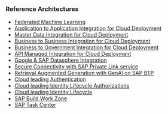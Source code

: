 ### Reference Architectures ###


<!-- dc-ref-arch-list-start -->
* [Federated Machine Learning](../data-analytics/predictive-analytics/fedml.md)
* [Application to Application Integration for Cloud Deployment](../integration/application-to-application-integration/Application_To_Application_Integration.md)
* [Master Data Integration for Cloud Deployment](../integration/master-data-integration/master_data_integration.md)
* [Business to Business Integration for Cloud Deployment](../integration/business-to-business-integration/business_to_business_integration.md)
* [Business to Government Integration for Cloud Deployment](../integration/business-to-government-integration/business_to_government_integration.md)
* [API Managed Integration for Cloud Deployment](../integration/api-managed-integration/api_managed_integration.md)
* [Google & SAP Datasphere Integration](../hyperscalers/google-datasphere/google_datasphere.md)
* [Secure Connectivity with SAP Private Link service](../hyperscalers/AWS-Azure/AWS_Azure_CAP_PLS.md)
* [Retrieval Augmented Generation with GenAI on SAP BTP](../hyperscalers/openai/OpenAI.md)
* [Cloud leading Authentication](../identity-access-mgmt/cloud-leading-authn/cloud-leading-authn.md)
* [Cloud leading Identity Lifecycle Authorizations](../identity-access-mgmt/cloud-leading-authz/cloud-leading-authz.md)
* [Cloud leading Identity Lifecycle](../identity-access-mgmt/cloud-leading-identity-lifecycle/cloud-leading-identity-lifecycle.md)
* [SAP Build Work Zone](../app-dev-automation/work-zone/build-wokzone.md)
* [SAP Task Center](../app-dev-automation/task-center/task-center.md)   
<!-- dc-ref-arch-list-end -->
